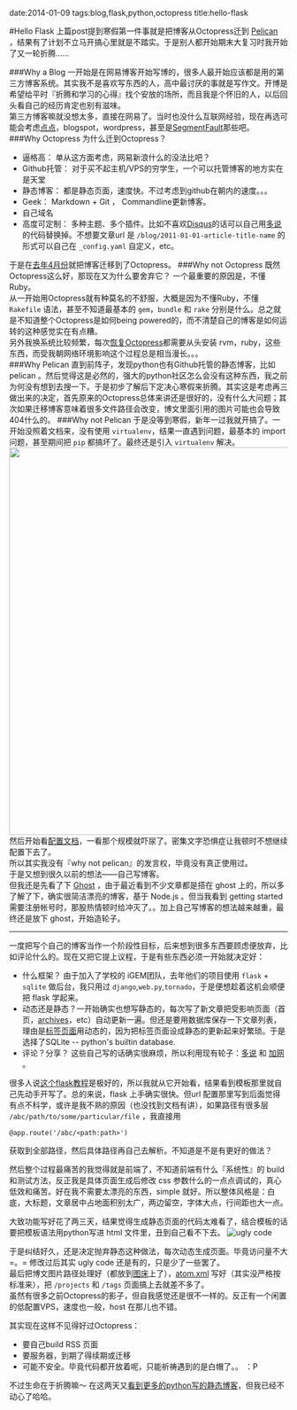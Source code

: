 date:2014-01-09
tags:blog,flask,python,octopress
title:hello-flask
<!---->
#Hello Flask
上篇post提到寒假第一件事就是把博客从Octopress迁到 [Pelican](https://github.com/getpelican/pelican) ，结果有了计划不立马开搞心里就是不踏实。于是别人都开始期末大复习时我开始了又一轮折腾……  
<!--more-->
###Why a Blog
一开始是在网易博客开始写博的，很多人最开始应该都是用的第三方博客系统。其实我不是喜欢写东西的人，高中最讨厌的事就是写作文。开博是希望给平时『折腾和学习的心得』找个安放的场所，而且我是个怀旧的人，以后回头看自己的经历肯定也别有滋味。  
第三方博客嘛就没想太多，直接在网易了。当时也没什么互联网经验，现在再选可能会考虑[点点](http://www.diandian.com)，blogspot，wordpress，甚至是[SegmentFault](http://segmentfault.com/blogs)那些吧。  
###Why Octopress
为什么迁到Octopress？  

+ 逼格高：  单从这方面考虑，网易新浪什么的没法比吧？
+ Github托管： 对于买不起主机/VPS的穷学生，一个可以托管博客的地方实在是天堂
+ 静态博客： 都是静态页面，速度快。不过考虑到github在朝内的速度。。。
+ Geek： Markdown + Git ， Commandline更新博客。
+ 自己域名
+ 高度可定制：  多种主题、多个插件。比如不喜欢[Disqus](http://disqus.com/)的话可以自己用[多说](http://duoshuo.com)的代码替换掉。不想要文章url 是 `/blog/2011-01-01-article-title-name` 的形式可以自己在 `_config.yaml` 自定义，etc。

于是在[去年4月份](http://yakiang.com/blog/hello-blog)就把博客迁移到了Octopress。
###Why not Octopress
既然Octopress这么好，那现在又为什么要舍弃它？ 一个最重要的原因是，不懂Ruby。  
从一开始用Octopress就有种莫名的不舒服，大概是因为不懂Ruby，不懂 `Rakefile` 语法，甚至不知道最基本的 `gem`，`bundle` 和 `rake` 分别是什么。总之就是不知道整个Octopress是如何being powered的，而不清楚自己的博客是如何运转的这种感觉实在有点糟。  
另外我换系统比较频繁，每次[恢复Octopress](http://yakiang.com/blog/wtf-three-days#octopress)都需要从头安装 rvm，ruby，这些东西，而受我朝网络环境影响这个过程总是相当漫长。。。  
###Why Pelican
直到前阵子，发现python也有Github托管的静态博客，比如pelican 。然后觉得这是必然的，强大的python社区怎么会没有这种东西，我之前为何没有想到去搜一下。于是初步了解后下定决心寒假来折腾。其实这是考虑再三做出来的决定，首先原来的Octopress总体来讲还是很好的，没有什么大问题；其次如果迁移博客意味着很多文件路径会改变，博文里面引用的图片可能也会导致404什么的。
###Why not Pelican
于是没等到寒假，新年一过我就开搞了。一开始没照着文档来，没有使用 `virtualenv`，结果一直遇到问题，最基本的 import 问题，甚至期间把 `pip` 都搞坏了。最终还是引入 `virtualenv` 解决。  
<img src='http://img5.picbed.org/uploads/2014/01/pelicanblog.png' width='700px' />  
然后开始看[配置文档](http://docs.getpelican.com/en/3.3.0/)，一看那个规模就吓尿了。密集文字恐惧症让我顿时不想继续配置下去了。  
所以其实我没有『why not pelican』的发言权，毕竟没有真正使用过。  
于是又想到很久以前的想法——自己写博客。   
但我还是先看了下 [Ghost](https://ghost.org/) ，由于最近看到不少文章都是搭在 ghost 上的，所以多了解了下，确实很简洁漂亮的博客，基于 Node.js 。但当我看到 getting started  需要注册帐号时，那股热情顿时给冲灭了。。加上自己写博客的想法越来越重，最终还是放下 ghost，开始造轮子。  


---
一度把写个自己的博客当作一个阶段性目标，后来想到很多东西要顾虑便放弃，比如评论什么的。现在又把它提上议程，于是有些东西必须一开始就决定好：  

+ 什么框架？ 由于加入了学校的 iGEM团队，去年他们的项目使用 `flask` + `sqlite` 做后台，我只用过 `django`,`web.py`,`tornado`，于是便想趁着这机会顺便把 flask 学起来。
+ 动态还是静态？一开始确实也想写静态的，每次写了新文章把受影响页面（首页，[archives](/archives)，etc）自动更新一遍。但还是要用数据库保存一下文章列表，理由是[标签页面](/tags)用动态的，因为把标签页面设成静态的更新起来好繁琐。于是选择了SQLite -- python's builtin database.
+ 评论？分享？ 这些自己写的话确实很麻烦，所以利用现有轮子：[多说](http://duoshuo.com) 和 [加网](http://jiathis.com) 。

很多人说[这个flask教程](http://blog.miguelgrinberg.com/post/the-flask-mega-tutorial-part-i-hello-world)是极好的，所以我就从它开始看，结果看到模板那里就自己先动手开写了。总的来说，flask 上手确实很快。但url 配置那里写到后面觉得有点不科学，或许是我不熟的原因（也没找到文档有讲），如果路径有很多层 `/abc/path/to/some/particular/file` ，我直接用

    @app.route('/abc/<path:path>')

获取到全部路径，然后具体路径再自己去解析。不知道是不是有更好的做法？  

然后整个过程最痛苦的我觉得就是前端了，不知道前端有什么『系统性』的 build 和测试方法，反正我是具体页面生成后修改 css 参数什么的一点点调试的，真心低效和痛苦。好在我不需要太漂亮的东西，simple 就好。所以整体风格是：白底，大标题，文章居中占地面积别太广，两边留空，字体大点，行间距也大一点。

大致功能写好花了两三天，结果觉得生成静态页面的代码太难看了，结合模板的话要把模板语法用python写进 html 文件里，丑到自己看不下去。
![ugly code](http://img1.tuchuang.org/uploads/2014/01/ugly-code.png)    

于是纠结好久，还是决定抛弃静态这种做法，每次动态生成页面。毕竟访问量不大 =。=  修改过后其实 ugly code 还是有的，只是少了一些罢了。  
    最后把博文图片路径处理好（都放到[图床](http://tuchuang.org)上了），[atom.xml](/atom.xml) 写好（其实没严格按标准来），把 `/projects` 和 `/tags` 页面搞上去就差不多了。  
虽然有很多之前Octopress的影子，但自我感觉还是很不一样的。反正有一个闲置的低配置VPS，速度也一般，host 在那儿也不错。  

其实现在这样不见得好过Octopress：

+ 要自己build RSS 页面
+ 要服务器，到期了得续期或迁移
+ 可能不安全。毕竟代码都开放着呢，只能祈祷遇到的是白帽了。。 ：P

不过生命在于折腾嘛～ 在这两天又[看到更多的python写的静态博客](http://www.v2ex.com/t/95972#reply0)，但我已经不动心了哈哈。  



